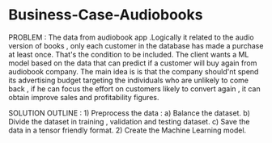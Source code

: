 # Business-Case-Audiobooks

PROBLEM : The data from audiobook app .Logically it related to the audio version of books , only each customer in the database has made a purchase at least once. That's the condition to be included. The client wants a ML model based on the data that can predict if a customer will buy again from audiobook company. The main idea is is that the company should'nt spend its advertising budget targeting the individuals who are unlikely to come back , if he can focus the effort on customers likely to convert again , it can obtain improve sales and profitability  figures.

SOLUTION OUTLINE : 1) Preprocess the data : a) Balance the dataset. b) Divide the dataset in training , validation and testing dataset. c) Save the data in a tensor friendly format.
2) Create the Machine Learning model.
                      

